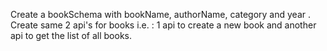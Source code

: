Create a bookSchema with bookName, authorName, category and year . Create same 2 api's for books i.e. : 1 api to create a new book and another api to get the list of all books.